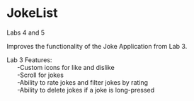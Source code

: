 JokeList
========

Labs 4 and 5

Improves the functionality of the Joke Application from Lab 3.

Lab 3 Features:
<br>
&nbsp;&nbsp;&nbsp;&nbsp;&nbsp;  -Custom icons for like and dislike <br>
&nbsp;&nbsp;&nbsp;&nbsp;&nbsp;  -Scroll for jokes<br>
&nbsp;&nbsp;&nbsp;&nbsp;&nbsp;  -Ability to rate jokes and filter jokes by rating <br>
&nbsp;&nbsp;&nbsp;&nbsp;&nbsp;  -Ability to delete jokes if a joke is long-pressed <br>

